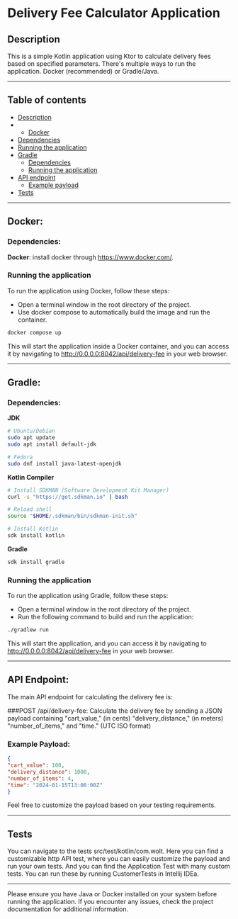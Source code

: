 
# Delivery Fee Calculator Application

## Description
This is a simple Kotlin application using Ktor to calculate delivery fees based on specified parameters.
There's multiple ways to run the application. Docker (recommended) or Gradle/Java.

---

## Table of contents
- [Description](#Description)
- - [Docker](#docker)
- [Dependencies](#dependencies-1)
- [Running the application](#running-the-application-1)
- [Gradle](#Gradle)
  - [Dependencies](#dependencies)
  - [Running the application](#running-the-application)
- [API endpoint](#api-endpoint)
  - [Example payload](#example-payload)
- [Tests](#tests)

---

## Docker:
### Dependencies:
**Docker**: install docker through https://www.docker.com/.

### Running the application
To run the application using Docker, follow these steps:
- Open a terminal window in the root directory of the project.
- Use docker compose to automatically build the image and run the container.

```bash
docker compose up
```

This will start the application inside a Docker container, and you can access it by navigating to http://0.0.0.0:8042/api/delivery-fee in your web browser.

---

## Gradle:
### Dependencies:
**JDK**
```bash
# Ubuntu/Debian
sudo apt update
sudo apt install default-jdk

# Fedora
sudo dnf install java-latest-openjdk
```

**Kotlin Compiler**
```bash
# Install SDKMAN (Software Development Kit Manager)
curl -s "https://get.sdkman.io" | bash

# Reload shell
source "$HOME/.sdkman/bin/sdkman-init.sh"

# Install Kotlin
sdk install kotlin
```

**Gradle**
```bash
sdk install gradle
```

### Running the application
To run the application using Gradle, follow these steps:
- Open a terminal window in the root directory of the project.
- Run the following command to build and run the application:

```bash
./gradlew run
```

This will start the application, and you can access it by navigating to http://0.0.0.0:8042/api/delivery-fee in your web browser.

---

## API Endpoint:
The main API endpoint for calculating the delivery fee is:

###POST /api/delivery-fee:
Calculate the delivery fee by sending a JSON payload containing "cart_value," (in cents) "delivery_distance," (in meters) "number_of_items," and "time." (UTC ISO format)

### Example Payload:
```json
{
"cart_value": 100,
"delivery_distance": 1000,
"number_of_items": 4,
"time": "2024-01-15T13:00:00Z"
}
```
Feel free to customize the payload based on your testing requirements.

---

## Tests
You can navigate to the tests src/test/kotlin/com.wolt.
Here you can find a customizable http API test, where you can easily customize the payload and run your own tests.
And you can find the Application Test with many custom tests.
You can run these by running CustomerTests in Intellij IDEa.

---

Please ensure you have Java or Docker installed on your system before running the application. 
If you encounter any issues, check the project documentation for additional information.
